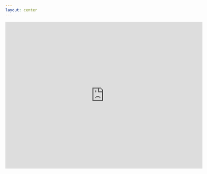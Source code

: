 ```yaml
---
layout: center
---
```


<iframe 
  width="620" 
  height="460" 
  src="https://www.youtube.com/embed/Oc5uPU6KUB8" 
  title="YouTube Shorts" 
  frameborder="0" 
  allow="accelerometer; autoplay; clipboard-write; encrypted-media; gyroscope; picture-in-picture; web-share" 
  allowfullscreen>
</iframe>

